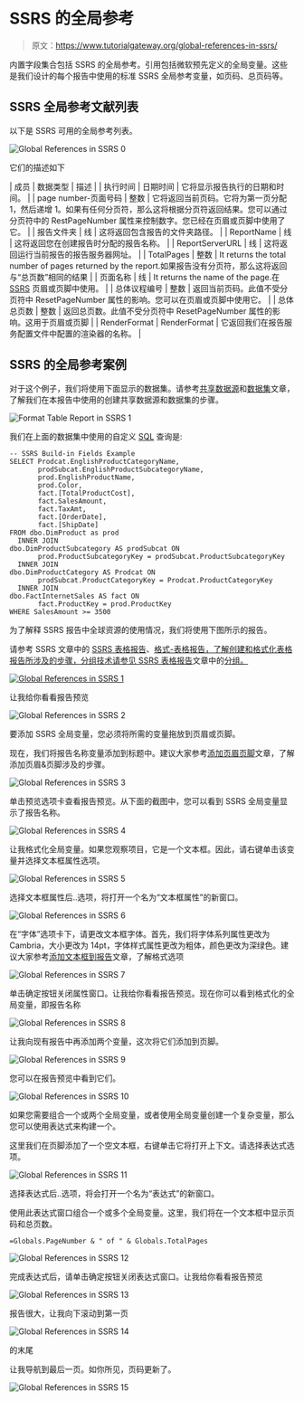 # SSRS 的全局参考

> 原文：<https://www.tutorialgateway.org/global-references-in-ssrs/>

内置字段集合包括 SSRS 的全局参考。引用包括微软预先定义的全局变量。这些是我们设计的每个报告中使用的标准 SSRS 全局参考变量，如页码、总页码等。

## SSRS 全局参考文献列表

以下是 SSRS 可用的全局参考列表。

![Global References in SSRS 0](img/eb967d482983542c1e49d1f8fe880071.png)

它们的描述如下

| 成员 | 数据类型 | 描述 |
| 执行时间 | 日期时间 | 它将显示报告执行的日期和时间。 |
| page number-页面号码 | 整数 | 它将返回当前页码。它将为第一页分配 1，然后递增 1。如果有任何分页符，那么这将根据分页符返回结果。您可以通过分页符中的 RestPageNumber 属性来控制数字。您已经在页眉或页脚中使用了它。 |
| 报告文件夹 | 线 | 这将返回包含报告的文件夹路径。 |
| ReportName | 线 | 这将返回您在创建报告时分配的报告名称。 |
| ReportServerURL | 线 | 这将返回运行当前报告的报告服务器网址。 |
| TotalPages | 整数 | It returns the total number of pages returned by the report.如果报告没有分页符，那么这将返回与“总页数”相同的结果 |
| 页面名称 | 线 | It returns the name of the page.在 [SSRS](https://www.tutorialgateway.org/ssrs/) 页眉或页脚中使用。 |
| 总体议程编号 | 整数 | 返回当前页码。此值不受分页符中 ResetPageNumber 属性的影响。您可以在页眉或页脚中使用它。 |
| 总体总页数 | 整数 | 返回总页数。此值不受分页符中 ResetPageNumber 属性的影响。这用于页眉或页脚 |
| RenderFormat | RenderFormat | 它返回我们在报告服务配置文件中配置的渲染器的名称。 |

## SSRS 的全局参考案例

对于这个例子，我们将使用下面显示的数据集。请参考[共享数据源](https://www.tutorialgateway.org/ssrs-shared-data-source/)和[数据集](https://www.tutorialgateway.org/shared-dataset-in-ssrs/)文章，了解我们在本报告中使用的创建共享数据源和数据集的步骤。

![Format Table Report in SSRS 1](img/1c9d733f855ad2a12fbaad831af7e2b6.png)

我们在上面的数据集中使用的自定义 [SQL](https://www.tutorialgateway.org/sql/) 查询是:

```
-- SSRS Build-in Fields Example
SELECT Prodcat.EnglishProductCategoryName,
       prodSubcat.EnglishProductSubcategoryName,  
       prod.EnglishProductName, 
       prod.Color, 
       fact.[TotalProductCost],
       fact.SalesAmount, 
       fact.TaxAmt,
       fact.[OrderDate],
       fact.[ShipDate] 
FROM dbo.DimProduct as prod 
  INNER JOIN 
dbo.DimProductSubcategory AS prodSubcat ON 
       prod.ProductSubcategoryKey = prodSubcat.ProductSubcategoryKey 
  INNER JOIN  
dbo.DimProductCategory AS Prodcat ON 
       prodSubcat.ProductCategoryKey = Prodcat.ProductCategoryKey 
  INNER JOIN  
dbo.FactInternetSales AS fact ON 
       fact.ProductKey = prod.ProductKey
WHERE SalesAmount >= 3500
```

为了解释 SSRS 报告中全球资源的使用情况，我们将使用下图所示的报告。

请参考 SSRS 文章中的 [SSRS 表格报告](https://www.tutorialgateway.org/ssrs-table-report/)、[格式-表格报告，了解创建和格式化表格报告所涉及的步骤，分组技术请参见 SSRS 表格报告](https://www.tutorialgateway.org/format-table-report-in-ssrs/)文章中的[分组。](https://www.tutorialgateway.org/ssrs-grouping-in-table-reports/)

[![Global References in SSRS 1](img/561869b7b9e725bc1a46c2e423c92f98.png)](https://www.tutorialgateway.org/ssrs-grouping-in-table-reports/)

让我给你看看报告预览

![Global References in SSRS 2](img/cd6dfac44a6d649efbe926bd9cbc61e2.png)

要添加 SSRS 全局变量，您必须将所需的变量拖放到页眉或页脚。

现在，我们将报告名称变量添加到标题中。建议大家参考[添加页眉页脚](https://www.tutorialgateway.org/add-headers-and-footers-to-ssrs-report/)文章，了解添加页眉&页脚涉及的步骤。

![Global References in SSRS 3](img/50fcfd0fc26e387685eeed9e682477e0.png)

单击预览选项卡查看报告预览。从下面的截图中，您可以看到 SSRS 全局变量显示了报告名称。

![Global References in SSRS 4](img/407bb8f76f28c295b5b60995723307e5.png)

让我格式化全局变量。如果您观察项目，它是一个文本框。因此，请右键单击该变量并选择文本框属性选项。

![Global References in SSRS 5](img/19389d4aad1d9c8b904b753912821737.png)

选择文本框属性后..选项，将打开一个名为“文本框属性”的新窗口。

![Global References in SSRS 6](img/274c4b3f59a76229d2f9c6755638d8e4.png)

在“字体”选项卡下，请更改文本框字体。首先，我们将字体系列属性更改为 Cambria，大小更改为 14pt，字体样式属性更改为粗体，颜色更改为深绿色。建议大家参考[添加文本框到报告](https://www.tutorialgateway.org/add-textbox-to-ssrs-report/)文章，了解格式选项

![Global References in SSRS 7](img/ac7925d4e0e6b447d28fc067113ff871.png)

单击确定按钮关闭属性窗口。让我给你看看报告预览。现在你可以看到格式化的全局变量，即报告名称

![Global References in SSRS 8](img/e52498983692aacad75ecbc95e22678c.png)

让我向现有报告中再添加两个变量，这次将它们添加到页脚。

![Global References in SSRS 9](img/ab7733975a52af8bd63b0fe53ae2fe3a.png)

您可以在报告预览中看到它们。

![Global References in SSRS 10](img/005683eba2965de0a1f65acd5898bc69.png)

如果您需要组合一个或两个全局变量，或者使用全局变量创建一个复杂变量，那么您可以使用表达式来构建一个。

这里我们在页脚添加了一个空文本框，右键单击它将打开上下文。请选择表达式选项。

![Global References in SSRS 11](img/51e2325ef035d6bd00dc2cdc2c4f7daf.png)

选择表达式后..选项，将会打开一个名为“表达式”的新窗口。

使用此表达式窗口组合一个或多个全局变量。这里，我们将在一个文本框中显示页码和总页数。

```
=Globals.PageNumber & " of " & Globals.TotalPages
```

![Global References in SSRS 12](img/449f66a8d7a4de1f5ed9a3fe7a52efb0.png)

完成表达式后，请单击确定按钮关闭表达式窗口。让我给你看看报告预览

![Global References in SSRS 13](img/8a6faa1f389e1c65f0e5c795da4ced81.png)

报告很大，让我向下滚动到第一页

![Global References in SSRS 14](img/981c1acbfffaea6ba2adab9cb6cb3df9.png)

的末尾

让我导航到最后一页。如你所见，页码更新了。

![Global References in SSRS 15](img/83de84f8633e84726b4eb5145cc88b78.png)